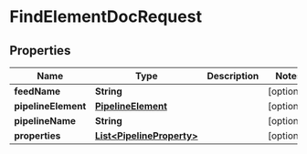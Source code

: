 # FindElementDocRequest

## Properties
Name | Type | Description | Notes
------------ | ------------- | ------------- | -------------
**feedName** | **String** |  |  [optional]
**pipelineElement** | [**PipelineElement**](PipelineElement.md) |  |  [optional]
**pipelineName** | **String** |  |  [optional]
**properties** | [**List&lt;PipelineProperty&gt;**](PipelineProperty.md) |  |  [optional]
